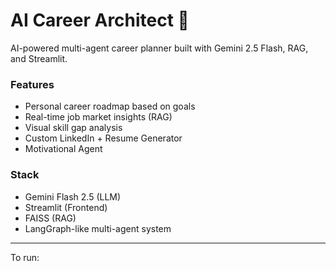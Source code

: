 # AI Career Architect 🚀

AI-powered multi-agent career planner built with Gemini 2.5 Flash, RAG, and Streamlit.

### Features

- Personal career roadmap based on goals
- Real-time job market insights (RAG)
- Visual skill gap analysis
- Custom LinkedIn + Resume Generator
- Motivational Agent

### Stack

- Gemini Flash 2.5 (LLM)
- Streamlit (Frontend)
- FAISS (RAG)
- LangGraph-like multi-agent system

---

To run:
